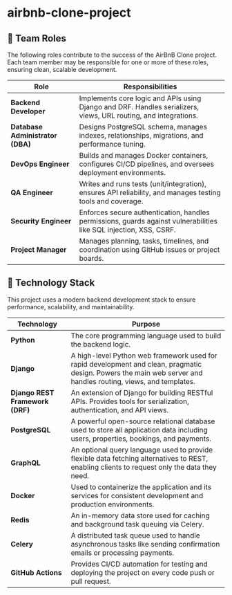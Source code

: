 # airbnb-clone-project

## 👥 Team Roles

The following roles contribute to the success of the AirBnB Clone project. Each team member may be responsible for one or more of these roles, ensuring clean, scalable development.

| Role                    | Responsibilities |
|-------------------------|------------------|
| **Backend Developer**   | Implements core logic and APIs using Django and DRF. Handles serializers, views, URL routing, and integrations. |
| **Database Administrator (DBA)** | Designs PostgreSQL schema, manages indexes, relationships, migrations, and performance tuning. |
| **DevOps Engineer**     | Builds and manages Docker containers, configures CI/CD pipelines, and oversees deployment environments. |
| **QA Engineer**         | Writes and runs tests (unit/integration), ensures API reliability, and manages testing tools and coverage. |
| **Security Engineer**   | Enforces secure authentication, handles permissions, guards against vulnerabilities like SQL injection, XSS, CSRF. |
| **Project Manager**     | Manages planning, tasks, timelines, and coordination using GitHub issues or project boards. |


## 🧱 Technology Stack

This project uses a modern backend development stack to ensure performance, scalability, and maintainability.

| Technology            | Purpose |
|------------------------|---------|
| **Python**             | The core programming language used to build the backend logic. |
| **Django**             | A high-level Python web framework used for rapid development and clean, pragmatic design. Powers the main web server and handles routing, views, and templates. |
| **Django REST Framework (DRF)** | An extension of Django for building RESTful APIs. Provides tools for serialization, authentication, and API views. |
| **PostgreSQL**         | A powerful open-source relational database used to store all application data including users, properties, bookings, and payments. |
| **GraphQL**            | An optional query language used to provide flexible data fetching alternatives to REST, enabling clients to request only the data they need. |
| **Docker**             | Used to containerize the application and its services for consistent development and production environments. |
| **Redis**              | An in-memory data store used for caching and background task queuing via Celery. |
| **Celery**             | A distributed task queue used to handle asynchronous tasks like sending confirmation emails or processing payments. |
| **GitHub Actions**     | Provides CI/CD automation for testing and deploying the project on every code push or pull request. |
